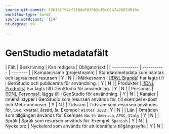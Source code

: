 ```yaml
---
source-git-commit: 82615ff94cf2f0daf83062cf5c6547a2887d010e
workflow-type: tm+mt
source-wordcount: '114'
ht-degree: 0%

---
```

# GenStudio metadatafält

<!-- copied this table right into the topic bc was having trouble with snippet injection error -->

| Fält | Beskrivning | Kan redigera | Obligatoriskt |
| ------------- | ----------- | -------- |
| Kampanjnamn (projektnamn) | Standardmetadata som hämtas och lagras med resursen | Y | N |
| Märkesnamn | [[!DNL Brands]](/help/user-guide/guidelines/brands.md) har lagts till i GenStudio och publicerats för användning. | Y | N |
| Produkter | [[!DNL Products]](/help/user-guide/guidelines/products.md) har lagts till i GenStudio för användning. | Y | N |
| Personas | [[!DNL Personas]](/help/user-guide/guidelines/personas.md). läggs till i GenStudio för användning. | Y | N |
| Kanaler | Innehållstyper i GenStudio som resursen används för, till exempel e-post och Meta-annonser. | Y | N |
| Tidsram | Tidsram som resursen användes för, t.ex. kvartal, årstid, år. Exempel: `Winter 2023` | Y | N |
| Län | Områden som tillgången används för. Exempel: `North America`, `APAC`, `Italy` | Y | N |
| Språk | Språk som resursen används för. Exempel: `Spanish` | Y | N |
| Nyckelord | Nyckelord som används för att identifiera tillgångssyfte | Y | N |
<!-- 
| Prompt        | Metadata that describes information used to generate asset | N |
| Filename      | Default metadata captured and stored with asset | N |
| File format   | Default metadata captured and stored with asset | N |
| Timestamps    | Default metadata captured and stored with asset | N |
| Size          | Default metadata captured and stored with asset | N |
| Color tag     | **Colors**: Red, Dark_Red, Magenta, Yellow, Mustard, Pink, Dark_Pink, Gold, Orange, Mud_Green, Black, White, Off_White, Gray, Dark_Gray, Silver, Cream, Khaki, Brown, Dark_Brown, Maroon, Tan, Beige, Olive, Green, Bright_Green, Dark_Green, Light_Green, Blue, Dark_Blue, Light_Blue, Royal_Blue, Cyan, Violet, Purple, Lavender, Turquoise, Plum, Emerald, Lilac<br>**Tone**: Warm, Neutral, Cool | N |
| Smart tag     | Keywords assigned by AI based on characteristics identified in the content | N | -->

<!--
Description should include any defaults or ranges.
Not sure which metadata they will restrict from edit. Do we need to distinguish changes made during creation process or AFTER the content creation and approval. Obviously data assigned by machine is not editable.
-->
